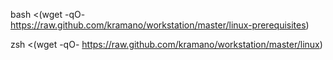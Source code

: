 bash <(wget -qO- https://raw.github.com/kramano/workstation/master/linux-prerequisites)

zsh <(wget -qO- https://raw.github.com/kramano/workstation/master/linux)
